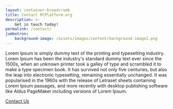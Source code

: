 ```yaml
---
layout: container-breadcrumb
title: Contact MlPlatform.org
description: >-
    Get in touch today!
permalink: /contact/
jumbotron:
    background-image: /assets/images/content/background-image2.png
---
```

Lorem Ipsum is simply dummy text of the printing and typesetting industry. Lorem Ipsum has been the industry's standard dummy text ever since the 1500s, when an unknown printer took a galley of type and scrambled it to make a type specimen book. It has survived not only five centuries, but also the leap into electronic typesetting, remaining essentially unchanged. It was popularised in the 1960s with the release of Letraset sheets containing Lorem Ipsum passages, and more recently with desktop publishing software like Aldus PageMaker including versions of Lorem Ipsum.


<!-- Contact Form -->
<div class="col-xs-12 text-center">
    <a class="btn email" href="mailto:contact@linaro.org?subject=MlPlatform.org - {{page.url}}">
        Contact Us
    </a>
</div>
<!-- /End Contact Form -->
